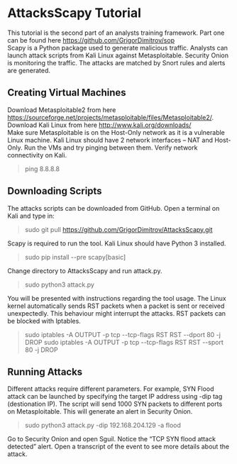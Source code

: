 # AttacksScapy Tutorial
This tutorial is the second part of an analysts training framework. Part one can be found here https://github.com/GrigorDimitrov/sop  
Scapy is a Python package used to generate malicious traffic. Analysts can launch attack scripts from Kali Linux against Metasploitable. Security Onion is monitoring the traffic. The attacks are matched by Snort rules and alerts are generated.

## Creating Virtual Machines
Download Metasploitable2 from here https://sourceforge.net/projects/metasploitable/files/Metasploitable2/. 
Download Kali Linux from here http://www.kali.org/downloads/  
Make sure Metasploitable is on the Host-Only network as it is a vulnerable Linux machine. Kali Linux should have 2 network interfaces – NAT and Host-Only. 
Run the VMs and try pinging between them. Verify network connectivity on Kali.
>ping 8.8.8.8

## Downloading Scripts
The attacks scripts can be downloaded from GitHub. Open a terminal on Kali and type in:
>sudo git pull https://github.com/GrigorDimitrov/AttacksScapy.git

Scapy is required to run the tool. Kali Linux should have Python 3 installed.
>sudo pip install --pre scapy[basic]

Change directory to AttacksScapy and run attack.py.
>sudo python3 attack.py

You will be presented with instructions regarding the tool usage. The Linux kernel automatically sends RST packets when a packet is sent or received unexpectedly. This behaviour might interrupt the attacks. RST packets can be blocked with Iptables.
>sudo iptables -A OUTPUT -p tcp --tcp-flags RST RST --dport 80 -j DROP
sudo iptables -A OUTPUT -p tcp --tcp-flags RST RST --sport 80 -j DROP

## Running Attacks
Different attacks require different parameters. For example, SYN Flood attack can be launched by specifying the target IP address using -dip tag (destionation IP). The script will send 1000 SYN packets to different ports on Metasploitable. This will generate an alert in Security Onion.
>sudo python3 attack.py -dip 192.168.204.129 -a flood

Go to Security Onion and open Sguil. Notice the “TCP SYN flood attack detected” alert. Open a transcript of the event to see more details about the attack.
